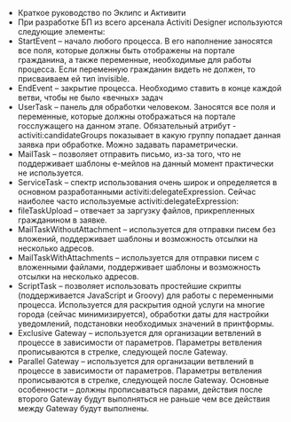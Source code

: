 * Краткое руководство по Эклипс и Активити
* При разработке БП из всего арсенала Activiti Designer используются следующие элементы:
* StartEvent – начало любого процесса. В его наполнение заносятся все поля, которые должны быть отображены на портале гражданина, а также переменные, необходимые для работы процесса. Если переменную гражданин видеть не должен, то присваиваем ей тип invisible.
* EndEvent – закрытие процесса. Необходимо ставить в конце каждой ветви, чтобы не было «вечных» задач
* UserTask – панель для обработки человеком. Заносятся все поля и переменные, которые должны отображаться на портале госслужащего на данном этапе. Обязательный атрибут - activiti:candidateGroups показывает в какую группу попадает данная заявка при обработке. Можно задавать параметрически.
* MailTask – позволяет отправить письмо, из-за того, что не поддерживает шаблоны е-мейлов на данный момент практически не используется.
* ServiceTask – спектр использования очень широк и определяется в основном разработанными activiti:delegateExpression. Сейчас наиболее часто используемые activiti:delegateExpression: 
* fileTaskUpload – отвечает за заргузку файлов, прикрепленных гражданином в заявке.
* MailTaskWithoutAttachment – используется для отправки писем без вложений, поддерживает шаблоны и возможность отсылки на несколько адресов.
* MailTaskWithAttachments – используется для отправки писем с вложенными файлами, поддерживает шаблоны и возможность отсылки на несколько адресов.
* ScriptTask – позволяет использовать простейшие скрипты (поддерживается JavaScript и Groovy) для работы с переменными процесса. Используется для раскрытия одной услуги на многие города (сейчас минимизируется), обработки даты для настройки уведомлений, подстановки необходимых значений в принтформы.
* Exclusive Gateway – используется для организации ветвлений в процессе в зависимости от параметров. Параметры ветвления прописываются в стрелке, следующей после Gateway.
* Parallel Gateway – используется для организации ветвлений в процессе в зависимости от параметров. Параметры ветвления прописываются в стрелке, следующей после Gateway. Основные особенности – должны прописываться парами, действия после второго Gateway будут выполняться не раньше чем все действия между Gateway будут выполнены.
